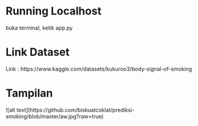 <h1>Running Localhost</h1>
buka terminal, ketik app.py<br>

<h1>Link Dataset</h1>
Link : https://www.kaggle.com/datasets/kukuroo3/body-signal-of-smoking<br>

<h1>Tampilan</h1>
![alt text](https://github.com/biskuatcoklat/prediksi-smoking/blob/master/aw.jpg?raw=true)
